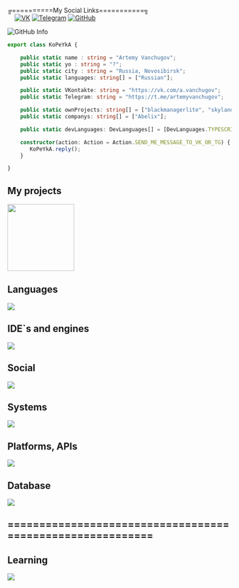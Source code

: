 ╔==========My Social Links===========╗
<br>
&nbsp;&nbsp;&nbsp;&nbsp;[![VK](https://img.shields.io/badge/-VK-0077FF?style=for-the-badge&logo=vk&logoColor=white)](https://vk.com/a.vanchugov)
[![Telegram](https://img.shields.io/badge/-Telegram-2CA5E0?style=for-the-badge&logo=telegram&logoColor=white)](https://t.me/KoP3YkA)
[![GitHub](https://img.shields.io/badge/-GitHub-181717?style=for-the-badge&logo=github)](https://github.com/KoP3YkA)

![GitHub Info](https://github-readme-stats.vercel.app/api?username=KoPeYkA&show_icons=true&theme=codeSTACKr)

```typescript
export class KoPeYkA {

    public static name : string = "Artemy Vanchugov";
    public static yo : string = "?";
    public static city : string = "Russia, Novosibirsk";
    public static languages: string[] = ["Russian"];

    public static VKontakte: string = "https://vk.com/a.vanchugov";
    public static Telegram: string = "https://t.me/artemyvanchugov";

    public static ownProjects: string[] = ["blackmanagerlite", "skyland"];
    public static companys: string[] = ["Abelix"];

    public static devLanguages: DevLanguages[] = [DevLanguages.TYPESCRIPT, DevLanguages.JAVA, DevLanguages.JAVASCRIPT, DevLanguages.PYTHON];

    constructor(action: Action = Action.SEND_ME_MESSAGE_TO_VK_OR_TG) {
       KoPeYkA.reply();
    }

}
```
<p align="center"><h2>My projects</h2></p>
<p align="left">
  <a href="https://vk.com/blackmanagerlite">
    <img src="https://i.imgur.com/qXkdOOa.png" width="150px" />
  </a>
</p>

<p align="center"><h2>Languages</h2></p>
<p align="left">
  <a href="https://skillicons.dev">
    <img src="https://skillicons.dev/icons?i=ts,js,java,py,nodejs" />
  </a>
</p>

<p align="center"><h2>IDE`s and engines</h2></p>

<p align="left">
  <a href="https://skillicons.dev">
    <img src="https://skillicons.dev/icons?i=webstorm,pycharm,idea,unreal" />
  </a>
</p>
<p align="center"><h2>Social</h2></p>

<p align="left">
  <a href="https://skillicons.dev">
    <img src="https://skillicons.dev/icons?i=discord,git,github,gitlab,stackoverflow" />
  </a>
</p>
<p align="center"><h2>Systems</h2></p>

<p align="left">
  <a href="https://skillicons.dev">
    <img src="https://skillicons.dev/icons?i=linux,windows" />
  </a>
</p>
<p align="center"><h2>Platforms, APIs</h2></p>

<p align="left">
  <a href="https://skillicons.dev">
    <img src="https://skillicons.dev/icons?i=discord,discordjs" />
  </a>
</p>
<p align="center"><h2>Database</h2></p>

<p align="left">
  <a href="https://skillicons.dev">
    <img src="https://skillicons.dev/icons?i=mysql,sqlite" />
  </a>
</p>

<p align="center"><h2>==========================================================</h2></p>
<p align="center"><h2>Learning</h2></p>

<p align="left">
  <a href="https://skillicons.dev">
    <img src="https://skillicons.dev/icons?i=react,electron" />
  </a>
</p>



